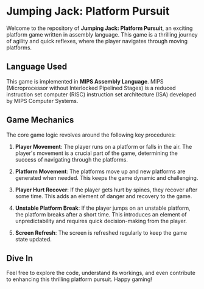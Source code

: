 # Jumping Jack: Platform Pursuit

Welcome to the repository of **Jumping Jack: Platform Pursuit**, an exciting platform game written in assembly language. This game is a thrilling journey of agility and quick reflexes, where the player navigates through moving platforms.


## Language Used

This game is implemented in **MIPS Assembly Language**. MIPS (Microprocessor without Interlocked Pipelined Stages) is a reduced instruction set computer (RISC) instruction set architecture (ISA) developed by MIPS Computer Systems.


## Game Mechanics

The core game logic revolves around the following key procedures:

1. **Player Movement**: The player runs on a platform or falls in the air. The player's movement is a crucial part of the game, determining the success of navigating through the platforms.

2. **Platform Movement**: The platforms move up and new platforms are generated when needed. This keeps the game dynamic and challenging.

3. **Player Hurt Recover**: If the player gets hurt by spines, they recover after some time. This adds an element of danger and recovery to the game.

4. **Unstable Platform Break**: If the player jumps on an unstable platform, the platform breaks after a short time. This introduces an element of unpredictability and requires quick decision-making from the player.

5. **Screen Refresh**: The screen is refreshed regularly to keep the game state updated.

## Dive In

Feel free to explore the code, understand its workings, and even contribute to enhancing this thrilling platform pursuit. Happy gaming!
